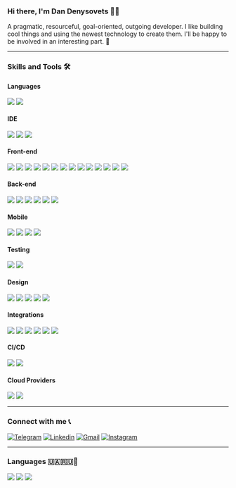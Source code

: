 ### Hi there, I'm Dan Denysovets 🧑‍💻

A pragmatic, resourceful, goal-oriented, outgoing developer. I like building cool things and using the newest technology to create them. I'll be happy to be involved in an interesting part. 🤹

---

### Skills and Tools 🛠

#### Languages

![](https://img.shields.io/badge/JavaScript-Language-informational?style=flat-square&logo=javascript&logoColor=white&color=EBD41C)
![](https://img.shields.io/badge/TypeScript-Dialect-informational?style=flat-square&logo=typescript&logoColor=white&color=3078C6)

#### IDE
![](https://img.shields.io/badge/IntelliJ_IDEA-Editor-informational?style=flat-square&logo=intellij-idea&logoColor=white&color=FD2D5E)
![](https://img.shields.io/badge/WebStorm-Editor-informational?style=flat-square&logo=webstorm&logoColor=white&color=00CED8)
![](https://img.shields.io/badge/Visual_Studio-Editor-informational?style=flat-square&logo=visual-studio-code&logoColor=white&color=218FD5)

#### Front-end
![](https://img.shields.io/badge/React_JS-Framework-informational?style=flat-square&logo=react&logoColor=white&color=61DAFB)
![](https://img.shields.io/badge/HTML-Markup_Language-informational?style=flat-square&logo=html5&logoColor=white&color=D84A24)
![](https://img.shields.io/badge/CSS-Style_Language-informational?style=flat-square&logo=css3&logoColor=white&color=2549D9)
![](https://img.shields.io/badge/LESS-Preprocessor-informational?style=flat-square&logo=less&logoColor=white&color=284A7D)
![](https://img.shields.io/badge/SASS-Preprocessor-informational?style=flat-square&logo=sass&logoColor=white&color=C26291)
![](https://img.shields.io/badge/GSAP-Animations-informational?style=flat-square&logo=greensock&logoColor=white&color=81C406)
![](https://img.shields.io/badge/Storybook-UI_Test_&_Docs-informational?style=flat-square&logo=storybook&logoColor=white&color=F2437E)
![](https://img.shields.io/badge/Ant_Design-UI_Framework-informational?style=flat-square&logo=antdesign&logoColor=white&color=0C7BF2)
![](https://img.shields.io/badge/Tailwind_UI-UI_Framework-informational?style=flat-square&logo=tailwindcss&logoColor=white&color=1DA4B1)
![](https://img.shields.io/badge/Material_Design-UI_Framework-informational?style=flat-square&logo=materialdesign&logoColor=white&color=994EEF)
![](https://img.shields.io/badge/Bootstrap-UI_Framework-informational?style=flat-square&logo=bootstrap&logoColor=white&color=6810E7)
![](https://img.shields.io/badge/D3-Data_Framework-informational?style=flat-square&logo=d3.js&logoColor=white&color=ED953D)
![](https://img.shields.io/badge/Webpack-Module_Bundler-informational?style=flat-square&logo=webpack&logoColor=white&color=87CBEE)
![](https://img.shields.io/badge/Next_JS-React_Framework-informational?style=flat-square&logo=next.js&logoColor=white&color=1B2428)

#### Back-end
![](https://img.shields.io/badge/Node.js-Framework-informational?style=flat-square&logo=node.js&logoColor=white&color=83BB05)
![](https://img.shields.io/badge/Strapi-CRM-informational?style=flat-square&logo=strapi&logoColor=white&color=4A24D4)
![](https://img.shields.io/badge/GraphQL-API-informational?style=flat-square&logo=graphql&logoColor=white&color=D931A2)
![](https://img.shields.io/badge/Apollo-API-informational?style=flat-square&logo=apollographql&logoColor=white&color=16184D)
![](https://img.shields.io/badge/MongoDB-Database-informational?style=flat-square&logo=mongodb&logoColor=white&color=51A349)
![](https://img.shields.io/badge/Insomnia-API_Design-informational?style=flat-square&logo=insomnia&logoColor=white&color=302085)

#### Mobile
![](https://img.shields.io/badge/React_Native-Framework-informational?style=flat-square&logo=react&logoColor=white&color=61DAFB)
![](https://img.shields.io/badge/Ant_Mobile-UI_Framework-informational?style=flat-square&logo=antdesign&logoColor=white&color=0C7BF2)
![](https://img.shields.io/badge/Expo_Mobile-App_Runner-informational?style=flat-square&logo=expo&logoColor=white&color=412DD3)
![](https://img.shields.io/badge/Swift_UI-UI_Framework-informational?style=flat-square&logo=swift&logoColor=white&color=04A3CB)

#### Testing
![](https://img.shields.io/badge/Jest-Testing_Library-informational?style=flat-square&logo=jest&logoColor=white&color=9C3856)
![](https://img.shields.io/badge/Cypress-Testing_Library-informational?style=flat-square&logo=cypress&logoColor=white&color=333333)

#### Design
![](https://img.shields.io/badge/Figma-informational?style=flat-square&logo=figma&logoColor=white&color=1C1C1C)
![](https://img.shields.io/badge/Invision-informational?style=flat-square&logo=invision&logoColor=white&color=D1355A)
![](https://img.shields.io/badge/Sketch-informational?style=flat-square&logo=sketch&logoColor=white&color=DE6604)
![](https://img.shields.io/badge/Adobe_XD-informational?style=flat-square&logo=adobe-xd&logoColor=white&color=430234)
![](https://img.shields.io/badge/Adobe_Photoshop-informational?style=flat-square&logo=adobe-photoshop&logoColor=white&color=011D33)

#### Integrations
![](https://img.shields.io/badge/Stripe-Payments-informational?style=flat-square&logo=stripe&logoColor=white&color=5E56F2)
![](https://img.shields.io/badge/Paypal-Payments-informational?style=flat-square&logoColor=white&color=012E80)
![](https://img.shields.io/badge/Google-Authorisation-informational?style=flat-square&logo=google&logoColor=white&color=E5AC02)
![](https://img.shields.io/badge/Facebook-Authorisation-informational?style=flat-square&logo=facebook&logoColor=white&color=3E62A9)
![](https://img.shields.io/badge/Google_Maps-Maps_Provider-Authorisation-informational?style=flat-square&logo=google&logoColor=white&color=1F9C5F)
![](https://img.shields.io/badge/Mailchimp-Emails-informational?style=flat-square&logo=mailchimp&logoColor=white&color=F2D519)

#### CI/CD
![](https://img.shields.io/badge/Github-Repository-informational?style=flat-square&logo=github&logoColor=white&color=1B1D21)
![](https://img.shields.io/badge/Github_Actions-CI|CD-informational?style=flat-square&logo=githubactions&logoColor=white&color=2181F2)

#### Cloud Providers
![](https://img.shields.io/badge/Digital_Ocean-Cloud-informational?style=flat-square&logo=digitalocean&logoColor=white&color=007AF2)
![](https://img.shields.io/badge/AWS-Cloud-informational?style=flat-square&logo=amazonaws&logoColor=white&color=F29100)


---

### Connect with me 📞

[![Telegram](https://img.shields.io/badge/Telegram-informational?style=flat-square&logo=telegram&logoColor=white&color=26A5E4)](https://t.me/dan_denysovets)
[![Linkedin](https://img.shields.io/badge/Linkedin-informational?style=flat-square&logo=linkedin&logoColor=white&color=0A66C2)](https://www.linkedin.com/in/dan-denysovets-963539187/)
[![Gmail](https://img.shields.io/badge/Gmail-informational?style=flat-square&logo=gmail&logoColor=white&color=EA4335)](https://mail.google.com/mail/u/0/?fs=1&tf=cm&source=mailto&to=bdenysovets@gmail.com)
[![Instagram](https://img.shields.io/badge/Instagram-informational?style=flat-square&logo=instagram&logoColor=white&color=E4405F)](https://www.instagram.com/dan_denysovets/)

---

### Languages 🇺🇦🇷🇺🏴󠁧󠁢󠁥󠁮󠁧󠁿

![](https://img.shields.io/badge/Ukrainian-Native-informational?style=flat-square&logo=figma&logoColor=white&color=1C1C1C)
![](https://img.shields.io/badge/Russian-Native-informational?style=flat-square&logo=figma&logoColor=white&color=1C1C1C)
![](https://img.shields.io/badge/English-Highly_Proficient-informational?style=flat-square&logo=figma&logoColor=white&color=1C1C1C)
